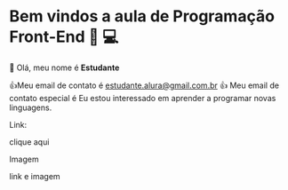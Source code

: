 # Bem vindos a aula de Programação Front-End 👩 💻

👧 Olá, meu nome é **Estudante**

👍Meu email de contato é estudante.alura@gmail.com.br
👍 Meu email de contato especial é
Eu estou interessado em aprender a programar novas linguagens.

Link:

clique aqui

Imagem 

link e imagem 

